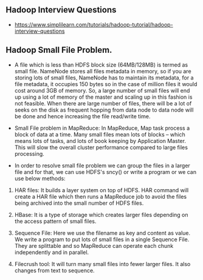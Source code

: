 
## Hadoop Interview Questions

* https://www.simplilearn.com/tutorials/hadoop-tutorial/hadoop-interview-questions


## Hadoop Small File Problem.

* A file which is less than HDFS block size (64MB/128MB) is termed as small file.
NameNode stores all files metadata in memory, so if you are storing lots of small files, NameNode has to maintain its metadata, for a file metadata, it occupies 150 bytes so in the case of million files it would cost around 3GB of memory. So, a large number of small files will end up using a lot of memory of the master and scaling up in this fashion is not feasible. When there are large number of files, there will be a lot of seeks on the disk as frequent hopping from data node to data node will be done and hence increasing the file read/write time.

* Small File problem in MapReduce: In MapReduce, Map task process a block of data at a time. Many small files mean lots of blocks – which means lots of tasks, and lots of book keeping by Application Master. This will slow the overall cluster performance compared to large files processing.

* In order to resolve small file problem we can group the files in a larger file and for that, we can use HDFS's sncy() or write a program or we can use below methods:

1) HAR files: It builds a layer system on top of HDFS. HAR command will create a HAR file which then runs a MapReduce job to avoid the files being archived into the small number of HDFS files.

2) HBase: It is a type of storage which creates larger files depending on the access pattern of small files.

3) Sequence File: Here we use the filename as key and content as value. We write a program to put lots of small files in a single Sequence File. They are splittable and so MapReduce can operate each chunk independently and in parallel.

4) Filecrush tool: It will turn many small files into fewer larger files. It also changes from text to sequence.


